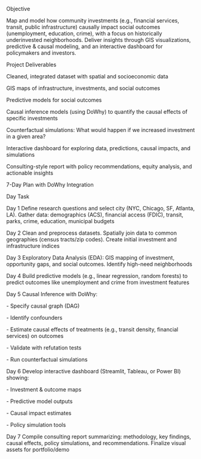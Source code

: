 Objective

Map and model how community investments (e.g., financial services, transit, public infrastructure) causally impact social outcomes (unemployment, education, crime), with a focus on historically underinvested neighborhoods. Deliver insights through GIS visualizations, predictive \& causal modeling, and an interactive dashboard for policymakers and investors.



Project Deliverables

Cleaned, integrated dataset with spatial and socioeconomic data



GIS maps of infrastructure, investments, and social outcomes



Predictive models for social outcomes



Causal inference models (using DoWhy) to quantify the causal effects of specific investments



Counterfactual simulations: What would happen if we increased investment in a given area?



Interactive dashboard for exploring data, predictions, causal impacts, and simulations



Consulting-style report with policy recommendations, equity analysis, and actionable insights



7-Day Plan with DoWhy Integration

Day	Task

Day 1	Define research questions and select city (NYC, Chicago, SF, Atlanta, LA). Gather data: demographics (ACS), financial access (FDIC), transit, parks, crime, education, municipal budgets



Day 2	Clean and preprocess datasets. Spatially join data to common geographies (census tracts/zip codes). Create initial investment and infrastructure indices



Day 3	Exploratory Data Analysis (EDA): GIS mapping of investment, opportunity gaps, and social outcomes. Identify high-need neighborhoods



Day 4	Build predictive models (e.g., linear regression, random forests) to predict outcomes like unemployment and crime from investment features



Day 5	Causal Inference with DoWhy:

\- Specify causal graph (DAG)

\- Identify confounders

\- Estimate causal effects of treatments (e.g., transit density, financial services) on outcomes

\- Validate with refutation tests

\- Run counterfactual simulations



Day 6	Develop interactive dashboard (Streamlit, Tableau, or Power BI) showing:

\- Investment \& outcome maps

\- Predictive model outputs

\- Causal impact estimates

\- Policy simulation tools



Day 7	Compile consulting report summarizing: methodology, key findings, causal effects, policy simulations, and recommendations. Finalize visual assets for portfolio/demo


